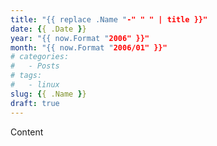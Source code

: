 ```yaml
---
title: "{{ replace .Name "-" " " | title }}"
date: {{ .Date }}
year: "{{ now.Format "2006" }}"
month: "{{ now.Format "2006/01" }}"
# categories:
#   - Posts
# tags:
#   - linux
slug: {{ .Name }}
draft: true
---
```


Content
